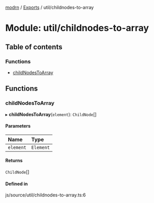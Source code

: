 [modrn](../README.md) / [Exports](../modules.md) / util/childnodes-to-array

# Module: util/childnodes-to-array

## Table of contents

### Functions

- [childNodesToArray](util_childnodes_to_array.md#childnodestoarray)

## Functions

### childNodesToArray

▸ **childNodesToArray**(`element`): `ChildNode`[]

#### Parameters

| Name | Type |
| :------ | :------ |
| `element` | `Element` |

#### Returns

`ChildNode`[]

#### Defined in

js/source/util/childnodes-to-array.ts:6
